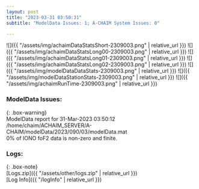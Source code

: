 ```yaml
---
layout: post
title: "2023-03-31 03:50:31"
subtitle: "ModelData Issues: 1; A-CHAIM System Issues: 0"

---
```


![]({{ "/assets/img/achaimDataStatsShort-2309003.png" | relative_url }})
![]({{ "/assets/img/achaimDataStatsLong00-2309003.png" | relative_url }})
![]({{ "/assets/img/achaimDataStatsLong01-2309003.png" | relative_url }})
![]({{ "/assets/img/achaimDataStatsLong02-2309003.png" | relative_url }})
![]({{ "/assets/img/modelDataDataStats-2309003.png" | relative_url }})
![]({{ "/assets/img/modelDataStationStats-2309003.png" | relative_url }})
![]({{ "/assets/img/achaimRunTime-2309003.png" | relative_url }})


### ModelData Issues:  
  
{: .box-warning}  
 ModelData report for 31-Mar-2023 03:50:12   
 /home/chaim/ACHAIM_SERVER/A-CHAIM/modelData/2023/090/03/modelData.mat   
 0% of IONO foF2 data is non-zero and finite.   
  


### Logs:  
  
{: .box-note}  
[Logs.zip]({{ "/assets/other/logs.zip" | relative_url }})  
[Log Info]({{ "/logInfo" | relative_url }})  
